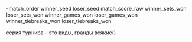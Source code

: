 -match_order
winner_seed
loser_seed
match_score_raw
winner_sets_won
loser_sets_won
winner_games_won
loser_games_won
winner_tiebreaks_won
loser_tiebreaks_won

серия турнира - это виды, гранды всякие()